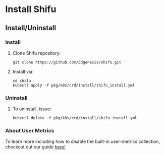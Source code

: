 # Install Shifu
## Install/Uninstall
### Install
1. Clone Shifu repository:
   ```
   git clone https://github.com/Edgenesis/shifu.git
   ```
2. Install via:
   ```
   cd shifu
   kubectl apply -f pkg/k8s/crd/install/shifu_install.yml
   ```

### Uninstall
1. To uninstall, issue:
   ```
   kubectl delete -f pkg/k8s/crd/install/shifu_install.yml
   ```

### About User Metrics
To learn more including how to disable the built-in user-metrics collection, checkout out our guide [here!](usermetrics.md)